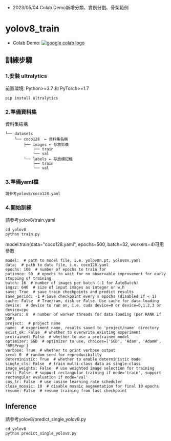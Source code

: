 * 2023/05/04 Colab Demo新增分類、實例分割、骨架範例
# yolov8_train
* Colab Demo: [<a href="https://colab.research.google.com/drive/1Zu2fnRvUE3VUj56BC3RwrEb86jUomWmm?usp=share_link"><img src="https://colab.research.google.com/assets/colab-badge.svg" alt="google colab logo"></a>](https://colab.research.google.com/drive/1Zu2fnRvUE3VUj56BC3RwrEb86jUomWmm?usp=share_link)
## 訓練步驟
### 1.安裝 ultralytics
前置環境: Python>=3.7 和 PyTorch>=1.7
```
pip install ultralytics
```
### 2.準備資料集
資料集結構
```
└── datasets
    └── coco128  ← 資料集名稱
        ├── images ← 存放影像
            ├── train
            └── val
        └── labels ← 存放標記檔
            ├── train
            └── val
```
### 3.準備yaml檔
```
請參考yolov8/coco128.yaml
```
### 4.開始訓練
請參考yolov8/train.yaml
```
cd yolov8
python train.py
```
model.train(data="coco128.yaml", epochs=500, batch=32, workers=4)可用參數
```
model:  # path to model file, i.e. yolov8n.pt, yolov8n.yaml
data:  # path to data file, i.e. coco128.yaml
epochs: 100  # number of epochs to train for
patience: 50  # epochs to wait for no observable improvement for early stopping of training
batch: 16  # number of images per batch (-1 for AutoBatch)
imgsz: 640  # size of input images as integer or w,h
save: True  # save train checkpoints and predict results
save_period: -1 # Save checkpoint every x epochs (disabled if < 1)
cache: False  # True/ram, disk or False. Use cache for data loading
device:  # device to run on, i.e. cuda device=0 or device=0,1,2,3 or device=cpu
workers: 8  # number of worker threads for data loading (per RANK if DDP)
project:  # project name
name:  # experiment name, results saved to 'project/name' directory
exist_ok: False  # whether to overwrite existing experiment
pretrained: False  # whether to use a pretrained model
optimizer: SGD  # optimizer to use, choices=['SGD', 'Adam', 'AdamW', 'RMSProp']
verbose: True  # whether to print verbose output
seed: 0  # random seed for reproducibility
deterministic: True  # whether to enable deterministic mode
single_cls: False  # train multi-class data as single-class
image_weights: False  # use weighted image selection for training
rect: False  # support rectangular training if mode='train', support rectangular evaluation if mode='val'
cos_lr: False  # use cosine learning rate scheduler
close_mosaic: 10  # disable mosaic augmentation for final 10 epochs
resume: False  # resume training from last checkpoint
```

## Inference
請參考yolov8/predict_single_yolov8.py
```
cd yolov8
python predict_single_yolov8.py
```
